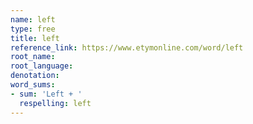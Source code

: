 ```yaml
---
name: left
type: free
title: left
reference_link: https://www.etymonline.com/word/left
root_name: 
root_language: 
denotation: 
word_sums:
- sum: 'Left + '
  respelling: left
---
```

